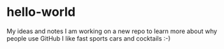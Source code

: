 # hello-world
My ideas and notes
I am working on a new repo to learn more about why people use GitHub
I like fast sports cars and cocktails :-)

